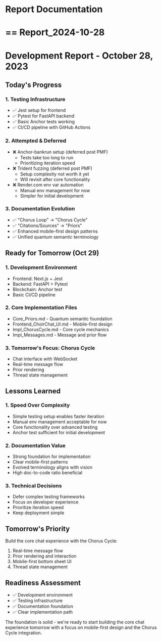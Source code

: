 # Report Documentation 




==
Report_2024-10-28
==


# Development Report - October 28, 2023

## Today's Progress

### 1. Testing Infrastructure
- ✅ Jest setup for frontend
- ✅ Pytest for FastAPI backend
- ✅ Basic Anchor tests working
- ✅ CI/CD pipeline with GitHub Actions

### 2. Attempted & Deferred
- ❌ Anchor-bankrun setup (deferred post PMF)
  - Tests take too long to run
  - Prioritizing iteration speed
- ❌ Trident fuzzing (deferred post PMF)
  - Setup complexity not worth it yet
  - Will revisit after core functionality
- ❌ Render.com env var automation
  - Manual env management for now
  - Simpler for initial development

### 3. Documentation Evolution
- ✅ "Chorus Loop" → "Chorus Cycle"
- ✅ "Citations/Sources" → "Priors"
- ✅ Enhanced mobile-first design patterns
- ✅ Unified quantum semantic terminology

## Ready for Tomorrow (Oct 29)

### 1. Development Environment
- Frontend: Next.js + Jest
- Backend: FastAPI + Pytest
- Blockchain: Anchor test
- Basic CI/CD pipeline

### 2. Core Implementation Files
- Core_Priors.md - Quantum semantic foundation
- Frontend_ChoirChat_UI.md - Mobile-first design
- Impl_ChorusCycle.md - Core cycle mechanics
- Impl_Messages.md - Message and prior flow

### 3. Tomorrow's Focus: Chorus Cycle
- Chat interface with WebSocket
- Real-time message flow
- Prior rendering
- Thread state management

## Lessons Learned

### 1. Speed Over Complexity
- Simple testing setup enables faster iteration
- Manual env management acceptable for now
- Core functionality over advanced testing
- Anchor test sufficient for initial development

### 2. Documentation Value
- Strong foundation for implementation
- Clear mobile-first patterns
- Evolved terminology aligns with vision
- High doc-to-code ratio beneficial

### 3. Technical Decisions
- Defer complex testing frameworks
- Focus on developer experience
- Prioritize iteration speed
- Keep deployment simple

## Tomorrow's Priority

Build the core chat experience with the Chorus Cycle:
1. Real-time message flow
2. Prior rendering and interaction
3. Mobile-first bottom sheet UI
4. Thread state management

## Readiness Assessment
- ✅ Development environment
- ✅ Testing infrastructure
- ✅ Documentation foundation
- ✅ Clear implementation path

The foundation is solid - we're ready to start building the core chat experience tomorrow with a focus on mobile-first design and the Chorus Cycle integration.
